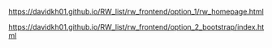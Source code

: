 
https://davidkh01.github.io/RW_list/rw_frontend/option_1/rw_homepage.html

https://davidkh01.github.io/RW_list/rw_frontend/option_2_bootstrap/index.html
